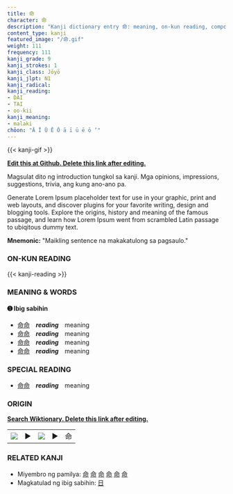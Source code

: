 ```yaml
---
title: 命
character: 命
description: "Kanji dictionary entry 命: meaning, on-kun reading, compounds, origin, related kanji"
content_type: kanji
featured_image: "/命.gif"
weight: 111
frequency: 111
kanji_grade: 9
kanji_strokes: 1
kanji_class: Jōyō
kanji_jlpt: N1
kanji_radical: 
kanji_reading: 
- DAI
- TAI
- oo-kii
kanji_meaning:
- malaki
chōon: "Ā Ī Ū Ē Ō ā ī ū ē ō ’"
---
```

[//]: # (Don't edit the line below. Kanji animated GIF code is automatically generated.)
{{< kanji-gif >}}

[//]: # (Edit below this line.)

**[Edit this at Github. Delete this link after editing.](https://github.com/tim0g/tim/tree/main/content/kanji/命/index.md)**

Magsulat dito ng introduction tungkol sa kanji. Mga opinions, impressions, suggestions, trivia, ang kung ano-ano pa.

Generate Lorem Ipsum placeholder text for use in your graphic, print and web layouts, and discover plugins for your favorite writing, design and blogging tools. Explore the origins, history and meaning of the famous passage, and learn how Lorem Ipsum went from scrambled Latin passage to ubiqitous dummy text.
 
**Mnemonic:** "Maikling sentence na makakatulong sa pagsaulo."

### ON-KUN READING

[//]: # (Don't edit the line below. ON-KUN READING code is automatically generated.)
{{< kanji-reading >}}

### MEANING & WORDS

#### ➊ **Ibig sabihin**
  - [命](../命)[命](../命)　***reading***　meaning
  - [命](../命)[命](../命)　***reading***　meaning
  - [命](../命)[命](../命)　***reading***　meaning
  - [命](../命)[命](../命)　***reading***　meaning

### SPECIAL READING
  - [命](../命)[命](../命)　***reading***　meaning

### ORIGIN

**[Search Wiktionary. Delete this link after editing.](https://wiktionary.org/wiki/命)**
<table class="kanji-table"><tr><td>
<img src="60px-命-bronze.svg.png">
</td><td>▶</td><td>
<img src="60px-命-oracle.svg.png">
</td><td>▶</td>
<td class="kanji-origin">命</td>
</tr></table>

### RELATED KANJI
- Miyembro ng pamilya: [命](../命) [命](../命) [命](../命) [命](../命) [命](../命) [命](../命)
- Magkatulad ng ibig sabihin: [日](../日)
